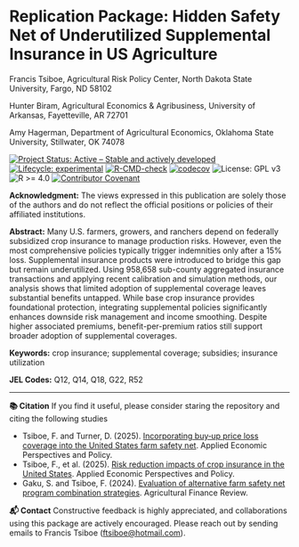 Replication Package: Hidden Safety Net of Underutilized Supplemental
Insurance in US Agriculture
================
Francis Tsiboe, Agricultural Risk Policy Center, North Dakota State
University, Fargo, ND 58102

Hunter Biram, Agricultural Economics & Agribusiness, University of
Arkansas, Fayetteville, AR 72701

Amy Hagerman, Department of Agricultural Economics, Oklahoma State
University, Stillwater, OK 74078

<!-- README.md is generated from README.Rmd. Please edit that file -->
<!-- badges: start -->

[![Project Status: Active – Stable and actively
developed](https://www.repostatus.org/badges/latest/active.svg)](https://www.repostatus.org/#active)
[![Lifecycle:
experimental](https://img.shields.io/badge/lifecycle-experimental-orange.svg)](https://lifecycle.r-lib.org/articles/stages.html#experimental)
[![R-CMD-check](https://github.com/ftsiboe/HiddenSafetynet2025/actions/workflows/R-CMD-check.yaml/badge.svg)](https://github.com/ftsiboe/HiddenSafetynet2025/actions/workflows/R-CMD-check.yaml)
[![codecov](https://codecov.io/gh/ftsiboe/HiddenSafetynet2025/graph/badge.svg?token=VIMHQH2SEO)](https://codecov.io/gh/ftsiboe/HiddenSafetynet2025)
![License: GPL v3](https://img.shields.io/badge/License-GPLv3-blue.svg)
![R \>= 4.0](https://img.shields.io/badge/R-%3E=4.0-blue) [![Contributor
Covenant](https://img.shields.io/badge/Contributor%20Covenant-2.1-4baaaa.svg)](code_of_conduct.md)
<!-- badges: end -->

**Acknowledgment:** The views expressed in this publication are solely
those of the authors and do not reflect the official positions or
policies of their affiliated institutions.

**Abstract:** Many U.S. farmers, growers, and ranchers depend on
federally subsidized crop insurance to manage production risks. However,
even the most comprehensive policies typically trigger indemnities only
after a 15% loss. Supplemental insurance products were introduced to
bridge this gap but remain underutilized. Using 958,658 sub-county
aggregated insurance transactions and applying recent calibration and
simulation methods, our analysis shows that limited adoption of
supplemental coverage leaves substantial benefits untapped. While base
crop insurance provides foundational protection, integrating
supplemental policies significantly enhances downside risk management
and income smoothing. Despite higher associated premiums,
benefit-per-premium ratios still support broader adoption of
supplemental coverages.

**Keywords:** crop insurance; supplemental coverage; subsidies;
insurance utilization

**JEL Codes:** Q12, Q14, Q18, G22, R52

------------------------------------------------------------------------

**📚 Citation** If you find it useful, please consider staring the
repository and citing the following studies

-   Tsiboe, F. and Turner, D. (2025). [Incorporating buy‐up price loss
    coverage into the United States farm safety
    net](https://onlinelibrary.wiley.com/doi/full/10.1002/aepp.13536).
    Applied Economic Perspectives and Policy.
-   Tsiboe, F., et al. (2025). [Risk reduction impacts of crop insurance
    in the United
    States](https://onlinelibrary.wiley.com/doi/full/10.1002/aepp.13513#:~:text=In%20other%20words%2C%20on%20average,%2Dcrop%2Dyear%20revenue%20variability).
    Applied Economic Perspectives and Policy.
-   Gaku, S. and Tsiboe, F. (2024). [Evaluation of alternative farm
    safety net program combination
    strategies](https://www.emerald.com/insight/content/doi/10.1108/afr-11-2023-0150/full/html).
    Agricultural Finance Review.

**📬 Contact** Constructive feedback is highly appreciated, and
collaborations using this package are actively encouraged. Please reach
out by sending emails to Francis Tsiboe (<ftsiboe@hotmail.com>).
